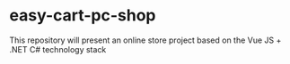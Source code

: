 # easy-cart-pc-shop
This repository will present an online store project based on the Vue JS + .NET C# technology stack
